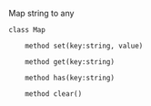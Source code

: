 Map string to any

    class Map

        method set(key:string, value)
    
        method get(key:string)
    
        method has(key:string)
    
        method clear()
    
